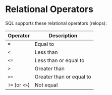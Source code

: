 # Relational Operators

SQL supports these relational operators (relops):

| Operator       | Description              |
|----------------|--------------------------|
| `=`            | Equal to                 |
| `<`            | Less than                |
| `<=`           | Less than or equal to    |
| `>`            | Greater than             |
| `>=`           | Greater than or equal to |
| `!=` (or `<>`) | Not equal                |
